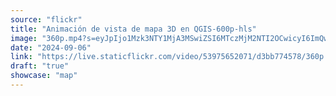 ```yaml
---
source: "flickr"
title: "Animación de vista de mapa 3D en QGIS-600p-hls"
image: "360p.mp4?s=eyJpIjo1Mzk3NTY1MjA3MSwiZSI6MTczMjM2NTI2OCwicyI6ImQwYzRhN2E2Mjg1YWYwZTExYzhlYzIwNjY0ZWYwYTQzMDJlYmJhZjgiLCJ2IjoxfQ.mp4"
date: "2024-09-06"
link: "https://live.staticflickr.com/video/53975652071/d3bb774578/360p.mp4?s=eyJpIjo1Mzk3NTY1MjA3MSwiZSI6MTczMjM2NTI2OCwicyI6ImQwYzRhN2E2Mjg1YWYwZTExYzhlYzIwNjY0ZWYwYTQzMDJlYmJhZjgiLCJ2IjoxfQ"
draft: "true"
showcase: "map"
---
```


